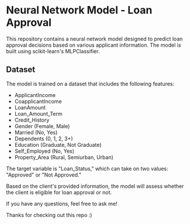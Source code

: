 
# Neural Network Model - Loan Approval

This repository contains a neural network model designed to predict loan approval decisions based on various applicant information. The model is built using scikit-learn's MLPClassifier.

## Dataset

The model is trained on a dataset that includes the following features:

- ApplicantIncome
- CoapplicantIncome
- LoanAmount
- Loan_Amount_Term
- Credit_History
- Gender (Female, Male)
- Married (No, Yes)
- Dependents (0, 1, 2, 3+)
- Education (Graduate, Not Graduate)
- Self_Employed (No, Yes)
- Property_Area (Rural, Semiurban, Urban)

The target variable is "Loan_Status," which can take on two values: "Approved" or "Not Approved."

Based on the client's provided information, the model will assess whether the client is eligible for loan approval or not.

If you have any questions, feel free to ask me! 

Thanks for checking out this repo :) 


